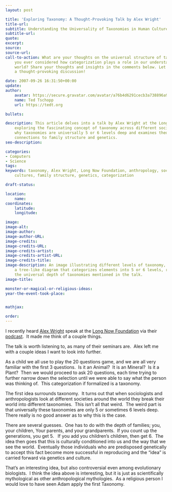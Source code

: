 ```yaml
---
layout: post

title: 'Exploring Taxonomy: A Thought-Provoking Talk by Alex Wright'
title-url:
subtitle: Understanding the Universality of Taxonomies in Human Cultures
subtitle-url:
quote:
excerpt:
source:
source-url:
call-to-action: What are your thoughts on the universal structure of taxonomies? Have
    you ever considered how categorization plays a role in our understanding of the
    world? Share your thoughts and insights in the comments below. Let's engage in
    a thought-provoking discussion!

date: 2007-09-26 16:31:50+00:00
update:
author:
    avatar: https://secure.gravatar.com/avatar/a76b4d6291cecb3a738896a971bfb903?s=512&d=mp&r=g
    name: Ted Tschopp
    url: https://tedt.org

bullets:

description: This article delves into a talk by Alex Wright at the Long Now Foundation,
    exploring the fascinating concept of taxonomy across different societies. It questions
    why taxonomies are universally 5 or 6 levels deep and examines theories, including
    connections to family structure and genetics.
seo-description:

categories:
- Computers
- Science
tags:
keywords: taxonomy, Alex Wright, Long Now Foundation, anthropology, sociology, human
    cultures, family structure, genetics, categorization

draft-status:

location:
    name:
coordinates:
    latitude:
    longitude:

image:
image-alt:
image-author:
image-author-URL:
image-credits:
image-credits-URL:
image-credits-artist:
image-credits-artist-URL:
image-credits-title:
image-description: An image illustrating different levels of taxonomy, possibly showing
    a tree-like diagram that categorizes elements into 5 or 6 levels, representing
    the universal depth of taxonomies mentioned in the talk.
image-title:

monster-or-magical-or-religious-ideas:
year-the-event-took-place:


mathjax:

order:
---
```

I recently heard [Alex Wright](http://www.alexwright.org/) speak at the [Long Now Foundation](http://www.longnow.org/)&#160;via their [podcast](http://www.longnow.org/projects/seminars/SALT.xml).&#160; It made me think of a couple things.

The talk is worth listening to, as many of their seminars are.&#160; Alex left me with a couple ideas I want to look into further.

As a child we all use to play the 20 questions game, and we are all very familiar with the first 3 questions.&#160; Is it an Animal?&#160; It is an Mineral?&#160; Is it a Plant?&#160; Then we would proceed to ask 20 questions, each time trying to further narrow down the selection until we were able to say what the person was thinking of.&#160; This categorization if formalized is a taxonomy.&#160; 

The first idea surrounds taxonomy.&#160; It turns out that when sociologists and anthropologists look at different societies around the world they break their world into different taxonomies.&#160; This isn’t all that weird.&#160; The weird part is that universally these taxonomies are only 5 or sometimes 6 levels deep.&#160; There really is no good answer as to why this is the case.&#160; 

There are several guesses.&#160; One has to do with the depth of families; you, your children, Your parents, and your grandparents.&#160; If you count up the generations, you get 5.&#160;&#160; If you add you children’s children, then get 6.&#160; The idea then goes that this is culturally conditioned into us and the way that we see the world.&#160; Eventually those individuals who are predisposed genetically to accept this fact become more successful in reproducing and the “idea” is carried forward via genetics and culture.

That’s an interesting idea, but also controversial even among evolutionary biologists.&#160; I think the idea above is interesting, but it is just as scientifically mythological as other anthropological mythologies.&#160; As a religious person I would love to have seen Adam apply the first Taxonomy.&#160; 

